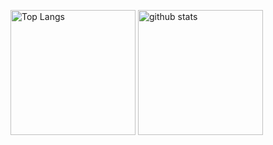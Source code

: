 <p align="left"> 
  <img alt="Top Langs" height="200px" src="https://github-readme-stats.vercel.app/api/top-langs/?username=HT0323&layout=compact&show_icons=true&theme=dracula" />
  <img alt="github stats" height="200px" src="https://github-readme-stats.vercel.app/api?username=HT0323&theme=dracula&show_icons=ture" />
</p>
